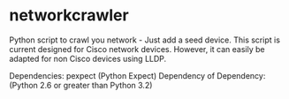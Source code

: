 # networkcrawler
Python script to crawl you network - Just add a seed device.
This script is current designed for Cisco network devices. However, it can easily be adapted for non Cisco devices using LLDP.

Dependencies: pexpect (Python Expect)
Dependency of Dependency: (Python 2.6 or greater than Python 3.2)
